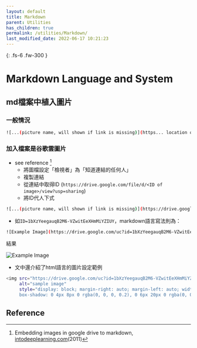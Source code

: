 ```yaml
---
layout: default
title: Markdown
parent: Utilities
has_children: true
permalink: /utilities/Markdown/
last_modified_date: 2022-06-17 10:21:23
---
```


{: .fs-6 .fw-300 }

# Markdown Language and System

## md檔案中植入圖片

### 一般情況

```bash
![...(picture name, will shown if link is missing)](https... location of picture)
```

### 加入檔案是谷歌雲圖片

- see reference [^1]
  - 將圖檔設定「檢視者」為「知道連結的任何人」
  - 複製連結
  - 從連結中取得ID (`https://drive.google.com/file/d/<ID of image>/view?usp=sharing`)
  - 將ID代人下式

```bash
![...(picture name, will shown if link is missing)](https://drive.google.com/uc?id=...)
```

- 如`ID=1bXzYeegauqB2M6-VZwitEeXHmMiYZIUY`，markdown語言寫法則為：

```bash
![Example Image](https://drive.google.com/uc?id=1bXzYeegauqB2M6-VZwitEeXHmMiYZIUY)
```

結果

![Example Image](https://drive.google.com/uc?id=1bXzYeegauqB2M6-VZwitEeXHmMiYZIUY)

- 文中還介紹了html語言的圖片設定範例

```bash
<img src="https://drive.google.com/uc?id=1bXzYeegauqB2M6-VZwitEeXHmMiYZIUY"
     alt="sample image"
     style="display: block; margin-right: auto; margin-left: auto; width: 90%;
     box-shadow: 0 4px 8px 0 rgba(0, 0, 0, 0.2), 0 6px 20px 0 rgba(0, 0, 0, 0.19)" />
```


## Reference

[^1]: Embedding images in google drive to markdown, [intodeeplearning.com][1](2011)

[1]: https://www.intodeeplearning.com/embedding-images-in-google-drive-to-markdown/ "Embedding images in google drive to markdown, May 11, 2022 • 1 min read "